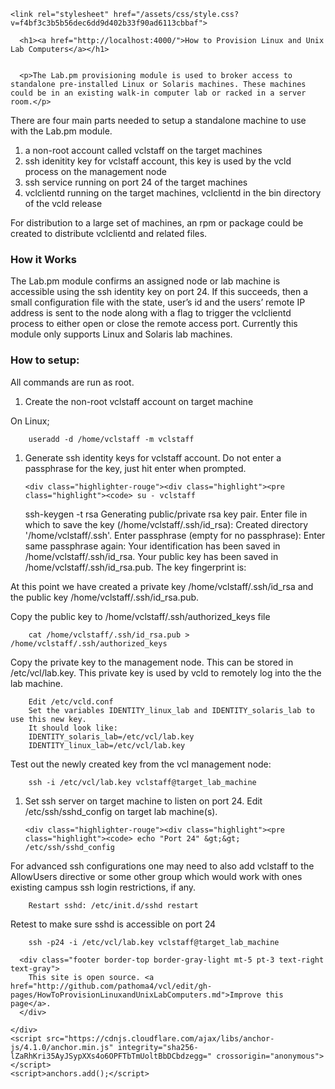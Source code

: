 <!DOCTYPE html>
<html lang="en-US">
  <head>
    <meta charset="UTF-8">
    <meta http-equiv="X-UA-Compatible" content="IE=edge">
    <meta name="viewport" content="width=device-width, initial-scale=1">

<!-- Begin Jekyll SEO tag v2.5.0 -->
<title>How to Provision Linux and Unix Lab Computers | vcl</title>
<meta name="generator" content="Jekyll v3.7.4" />
<meta property="og:title" content="How to Provision Linux and Unix Lab Computers" />
<meta property="og:locale" content="en_US" />
<meta name="description" content="Documentation for the Apache VCL (Virtual Computing Lab) project" />
<meta property="og:description" content="Documentation for the Apache VCL (Virtual Computing Lab) project" />
<link rel="canonical" href="http://localhost:4000/How-to-Provision-Linux-and-Unix-Lab-Computers.md" />
<meta property="og:url" content="http://localhost:4000/How-to-Provision-Linux-and-Unix-Lab-Computers.md" />
<meta property="og:site_name" content="vcl" />
<script type="application/ld+json">
{"url":"http://localhost:4000/How-to-Provision-Linux-and-Unix-Lab-Computers.md","headline":"How to Provision Linux and Unix Lab Computers","description":"Documentation for the Apache VCL (Virtual Computing Lab) project","@type":"WebPage","@context":"http://schema.org"}</script>
<!-- End Jekyll SEO tag -->

    <link rel="stylesheet" href="/assets/css/style.css?v=f4bf3c3b5b56dec6dd9d402b33f90ad6113cbbaf">
  </head>
  <body>
    <div class="container-lg px-3 my-5 markdown-body">

      <h1><a href="http://localhost:4000/">How to Provision Linux and Unix Lab Computers</a></h1> 


      <p>The Lab.pm provisioning module is used to broker access to standalone pre-installed Linux or Solaris machines. These machines could be in an existing walk-in computer lab or racked in a server room.</p>

<p>There are four main parts needed to setup a standalone machine to use with the Lab.pm module.</p>

<ol>
  <li>a non-root account called vclstaff on the target machines</li>
  <li>ssh idenitity key for vclstaff account, this key is used by the vcld process on the management node</li>
  <li>ssh service running on port 24 of the target machines</li>
  <li>vclclientd running on the target machines, vclclientd in the bin directory of the vcld release</li>
</ol>

<p>For distribution to a large set of machines, an rpm or package could be created to distribute vclclientd and related files.</p>

<h3 id="how-it-works">How it Works</h3>

<p>The Lab.pm module confirms an assigned node or lab machine is accessible using the ssh identity key on port 24. If this succeeds, then a small configuration file with the state, user’s id and the users’ remote IP address is sent to the node along with a flag to trigger the vclclientd process to either open or close the remote access port. Currently this module only supports Linux and Solaris lab machines.</p>

<h3 id="how-to-setup">How to setup:</h3>

<p>All commands are run as root.</p>

<ol>
  <li>Create the non-root vclstaff account on target machine</li>
</ol>

<p>On Linux;</p>

<div class="highlighter-rouge"><div class="highlight"><pre class="highlight"><code>    useradd -d /home/vclstaff -m vclstaff
</code></pre></div></div>

<ol>
  <li>
    <p>Generate ssh identity keys for vclstaff account. Do not enter a passphrase for the key, just hit enter when prompted.</p>

    <div class="highlighter-rouge"><div class="highlight"><pre class="highlight"><code> su - vclstaff
 ssh-keygen -t rsa
 Generating public/private rsa key pair.
 Enter file in which to save the key (/home/vclstaff/.ssh/id_rsa):
 Created directory '/home/vclstaff/.ssh'.
 Enter passphrase (empty for no passphrase):
 Enter same passphrase again:
 Your identification has been saved in /home/vclstaff/.ssh/id_rsa.
 Your public key has been saved in /home/vclstaff/.ssh/id_rsa.pub.
 The key fingerprint is:
</code></pre></div>    </div>
  </li>
</ol>

<p>At this point we have created a private key /home/vclstaff/.ssh/id_rsa and the public key /home/vclstaff/.ssh/id_rsa.pub.</p>

<p>Copy the public key to /home/vclstaff/.ssh/authorized_keys file</p>

<div class="highlighter-rouge"><div class="highlight"><pre class="highlight"><code>    cat /home/vclstaff/.ssh/id_rsa.pub &gt; /home/vclstaff/.ssh/authorized_keys
</code></pre></div></div>

<p>Copy the private key to the management node. This can be stored in /etc/vcl/lab.key. This private key is used by vcld to remotely log into the the lab machine.</p>

<div class="highlighter-rouge"><div class="highlight"><pre class="highlight"><code>    Edit /etc/vcld.conf
    Set the variables IDENTITY_linux_lab and IDENTITY_solaris_lab to use this new key.
    It should look like:
    IDENTITY_solaris_lab=/etc/vcl/lab.key
    IDENTITY_linux_lab=/etc/vcl/lab.key
</code></pre></div></div>

<p>Test out the newly created key from the vcl management node:</p>

<div class="highlighter-rouge"><div class="highlight"><pre class="highlight"><code>    ssh -i /etc/vcl/lab.key vclstaff@target_lab_machine
</code></pre></div></div>

<ol>
  <li>
    <p>Set ssh server on target machine to listen on port 24. Edit /etc/ssh/sshd_config on target lab machine(s).</p>

    <div class="highlighter-rouge"><div class="highlight"><pre class="highlight"><code> echo "Port 24" &gt;&gt; /etc/ssh/sshd_config
</code></pre></div>    </div>
  </li>
</ol>

<p>For advanced ssh configurations one may need to also add vclstaff to the AllowUsers directive or some other group which would work with ones existing campus ssh login restrictions, if any.</p>

<div class="highlighter-rouge"><div class="highlight"><pre class="highlight"><code>    Restart sshd: /etc/init.d/sshd restart
</code></pre></div></div>

<p>Retest to make sure sshd is accessible on port 24</p>

<div class="highlighter-rouge"><div class="highlight"><pre class="highlight"><code>    ssh -p24 -i /etc/vcl/lab.key vclstaff@target_lab_machine
</code></pre></div></div>


      
      <div class="footer border-top border-gray-light mt-5 pt-3 text-right text-gray">
        This site is open source. <a href="http://github.com/pathoma4/vcl/edit/gh-pages/HowToProvisionLinuxandUnixLabComputers.md">Improve this page</a>.
      </div>
      
    </div>
    <script src="https://cdnjs.cloudflare.com/ajax/libs/anchor-js/4.1.0/anchor.min.js" integrity="sha256-lZaRhKri35AyJSypXXs4o6OPFTbTmUoltBbDCbdzegg=" crossorigin="anonymous"></script>
    <script>anchors.add();</script>
    
  </body>
</html>
